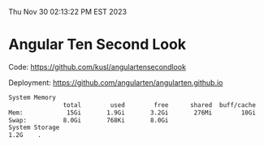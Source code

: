 Thu Nov 30 02:13:22 PM EST 2023

# Angular Ten Second Look

Code: https://github.com/kusl/angulartensecondlook

Deployment: https://github.com/angularten/angularten.github.io

```bash
System Memory
               total        used        free      shared  buff/cache   available
Mem:            15Gi       1.9Gi       3.2Gi       276Mi        10Gi        13Gi
Swap:          8.0Gi       768Ki       8.0Gi
System Storage
1.2G	.
```
```bash
